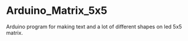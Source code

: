 # Arduino_Matrix_5x5
Arduino program for making text and a lot of different shapes on led 5x5 matrix.
